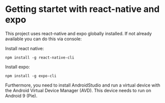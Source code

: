 # Getting startet with react-native and expo
This project uses react-native and expo globally installed. If not already available you can do this via console:

Install react native:
```
npm install -g react-native-cli
```

Install expo:
```
npm install -g expo-cli
```

Furthermore, you need to install AndroidStudio and run a virtual device with the Android Virtual Device Manager (AVD). This device needs to run on Android 9 (Pie).